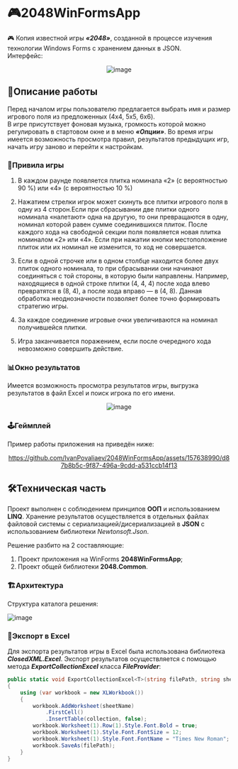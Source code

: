 # 🎮2048WinFormsApp
🎮 Копия известной игры ***«2048»***, созданной в процессе изучения технологии Windows Forms с хранением данных в JSON.<br />
Интерфейс:
<div " align="center">

![image](https://github.com/IvanPovaliaev/2048WinFormsApp/assets/157638990/f8b0c982-769d-4c09-9217-750d8c45b909)

</div>

## 📝Описание работы
Перед началом игры пользователю предлагается выбрать имя и размер игрового поля из предложенных (4x4, 5x5, 6x6).<br />
В игре присутствует фоновая музыка, громкость которой можно регулировать в стартовом окне и в меню ***«Опции»***.
Во время игры имеется возможность просмотра правил, результатов предыдущих игр, начать игру заново и перейти к настройкам.

### 📜Привила игры
1. В каждом раунде появляется плитка номинала «2» (с вероятностью 90 %) или «4» (с вероятностью 10 %)

2. Нажатием стрелки игрок может скинуть все плитки игрового поля в одну из 4 сторон.Если при сбрасывании две плитки одного номинала «налетают» одна на другую, то они превращаются в одну, номинал которой равен сумме соединившихся плиток. После каждого хода на свободной секции поля появляется новая плитка номиналом «2» или «4». Если при нажатии кнопки местоположение плиток или их номинал не изменится, то ход не совершается.

3. Если в одной строчке или в одном столбце находится более двух плиток одного номинала, то при сбрасывании они начинают соединяться с той стороны, в которую были направлены. Например, находящиеся в одной строке плитки (4, 4, 4) после хода влево превратятся в (8, 4), а после хода вправо — в (4, 8). Данная обработка неоднозначности позволяет более точно формировать стратегию игры.

4. За каждое соединение игровые очки увеличиваются на номинал получившейся плитки.

5. Игра заканчивается поражением, если после очередного хода невозможно совершить действие.

### 📊Окно результатов
Имеется возможность просмотра результатов игры, выгрузка результатов в файл Excel и поиск игрока по его имени.
<div " align="center">
  
![image](https://github.com/IvanPovaliaev/2048WinFormsApp/assets/157638990/5f9ca76c-0b0f-4702-84a2-f9f35281c9b0)

</div>

### 🕹️Геймплей
Пример работы приложения на приведён ниже:
<div " align="center">

https://github.com/IvanPovaliaev/2048WinFormsApp/assets/157638990/d87b8b5c-9f87-496a-9cdd-a531ccb14f13

</div>

## 🛠️Техническая часть

Проект выполнен с соблюдением принципов **ООП** и использованием **LINQ**.
Хранение результатов осуществляется в отдельных файлах файловой системы с сериализацией/дисериализацией в **JSON** с использованием библиотеки *Newtonsoft.Json*.

Решение разбито на 2 составляющие:
1. Проект приложения на WinForms **2048WinFormsApp**;
2. Проект общей библиотеки **2048.Common**.

### 🏗️Архитектура

Структура каталога решения:<br />
  
 ![image](https://github.com/IvanPovaliaev/2048WinFormsApp/assets/157638990/a88ebb55-8102-4f0d-bb32-71803ecb8c2d)

### 💾Экспорт в Excel
Для экспорта результатов игры в Excel была использована библиотека ***ClosedXML.Excel***. Экспорт результатов осуществляется с помощью метода ***ExportCollectionExcel*** класса ***FileProvider***:
```csharp
public static void ExportCollectionExcel<T>(string filePath, string sheetName, IEnumerable<T> collection)
{
    using (var workbook = new XLWorkbook())
    {
        workbook.AddWorksheet(sheetName)
            .FirstCell()
            .InsertTable(collection, false);
        workbook.Worksheet(1).Row(1).Style.Font.Bold = true;
        workbook.Worksheet(1).Style.Font.FontSize = 12;
        workbook.Worksheet(1).Style.Font.FontName = "Times New Roman";
        workbook.SaveAs(filePath);
    }
}
```
